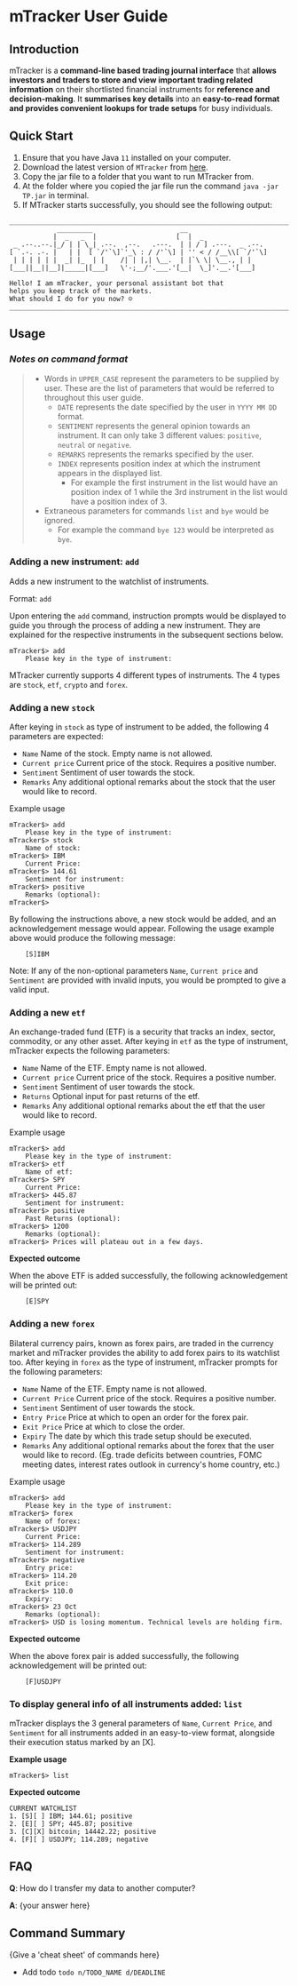 # mTracker User Guide

## Introduction

mTracker is a **command-line based trading journal interface** that **allows 
investors and traders to store and view important trading related information** on their 
shortlisted financial instruments for **reference and decision-making**. It **summarises 
key details** into an **easy-to-read format and provides convenient lookups for trade setups**
for busy individuals.


## Quick Start

1. Ensure that you have Java `11` installed on your computer.
2. Download the latest version of `MTracker` from [here](https://github.com/AY2122S1-CS2113T-T12-1/tp/releases).
3. Copy the jar file to a folder that you want to run MTracker from.
4. At the folder where you copied the jar file run the command `java -jar TP.jar` in terminal.
5. If MTracker starts successfully, you should see the following output:
```
________________________________________________________________________________
            _________                      __
           |  _   _  |                    [  |  _
 _ .--..--.|_/ | | \_| .--.  ,--.   .---.  | | / ] .---.  _ .--.
[ `.-. .-. |   | |  [ `/'`\]`'_\ : / /'`\] | '' < / /__\\[ `/'`\]
 | | | | | |  _| |_  | |    /| | |,| \__.  | |`\ \| \__., | |
[___||__||__]|_____|[___]   \'-;__/'.___.'[__|  \_]'.__.'[___]

Hello! I am mTracker, your personal assistant bot that
helps you keep track of the markets.
What should I do for you now? ☺
________________________________________________________________________________
```

## Usage
### *Notes on command format*
> * Words in `UPPER_CASE` represent the parameters to be supplied by user. These are the list of parameters
>that would be referred to throughout this user guide.
>    * `DATE` represents the date specified by the user in `YYYY MM DD` format.
>    * `SENTIMENT` represents the general opinion towards an instrument. It can only take 3 different values: 
>`positive`, `neutral` or `negative`.
>    * `REMARKS` represents the remarks specified by the user.
>    * `INDEX` represents position index at which the instrument appears in the displayed list.
>      * For example the first instrument in the list would have an position index of 1 while 
>      the 3rd instrument in the list would have a
>position index of 3.
>* Extraneous parameters for commands `list` and `bye` would be ignored.
>    * For example the command `bye 123`
>      would be interpreted as `bye`.

### Adding a new instrument: `add`
Adds a new instrument to the watchlist of instruments. 

Format: `add`

Upon entering the `add` command, instruction prompts would be displayed to guide you through the process of
adding a new instrument. They are explained for the respective instruments in the subsequent sections below.

```
mTracker$> add
	Please key in the type of instrument: 
```

MTracker currently supports 4 different types of instruments.
The 4 types are `stock`, `etf`, `crypto` and `forex`. 

### Adding a new `stock`
After keying in `stock` as type of instrument to be added, the following 4 parameters are expected:
* `Name` Name of the stock. Empty name is not allowed.
* `Current price` Current price of the stock. Requires a positive number.
* `Sentiment` Sentiment of user towards the stock.
* `Remarks` Any additional optional remarks about the stock that the user would like to record.

Example usage
```
mTracker$> add
	Please key in the type of instrument: 
mTracker$> stock
	Name of stock: 
mTracker$> IBM
	Current Price: 
mTracker$> 144.61
	Sentiment for instrument: 
mTracker$> positive
	Remarks (optional): 
mTracker$> 
```

By following the instructions above, a new stock would be added, and an acknowledgement message would appear.
Following the usage example above would produce the following message:
```
	[S]IBM
```

Note: If any of the non-optional parameters `Name`, `Current price` and `Sentiment` are provided with invalid
inputs, you would be prompted to give a valid input.

### Adding a new `etf`
An exchange-traded fund (ETF) is a security that tracks an index, sector, commodity, or any
other asset. After keying in `etf` as the type of instrument, mTracker expects the 
following parameters:
* `Name` Name of the ETF. Empty name is not allowed.
* `Current price` Current price of the stock. Requires a positive number.
* `Sentiment` Sentiment of user towards the stock.
* `Returns` Optional input for past returns of the etf.
* `Remarks` Any additional optional remarks about the etf that the user would like to record.

Example usage
```
mTracker$> add
	Please key in the type of instrument: 
mTracker$> etf
	Name of etf: 
mTracker$> SPY
	Current Price: 
mTracker$> 445.87
	Sentiment for instrument: 
mTracker$> positive
    Past Returns (optional): 
mTracker$> 1200
	Remarks (optional): 
mTracker$> Prices will plateau out in a few days.
```
**Expected outcome**

When the above ETF is added successfully, the following acknowledgement will be printed
out:
```
	[E]SPY
```

### Adding a new `forex`
Bilateral currency pairs, known as forex pairs, are traded in the currency market
and mTracker provides the ability to add forex pairs to its watchlist too.
After keying in `forex` as the type of instrument, mTracker prompts for the
following parameters:
* `Name` Name of the ETF. Empty name is not allowed.
* `Current Price` Current price of the stock. Requires a positive number.
* `Sentiment` Sentiment of user towards the stock.
* `Entry Price` Price at which to open an order for the forex pair.
* `Exit Price` Price at which to close the order.
* `Expiry` The date by which this trade setup should be executed.
* `Remarks` Any additional optional remarks about the forex that the user would like to record.
   (Eg. trade deficits between countries, FOMC meeting dates,
   interest rates outlook in currency's home country, etc.)

Example usage
```
mTracker$> add
	Please key in the type of instrument: 
mTracker$> forex
	Name of forex: 
mTracker$> USDJPY
	Current Price: 
mTracker$> 114.289
	Sentiment for instrument: 
mTracker$> negative
	Entry price: 
mTracker$> 114.20
	Exit price: 
mTracker$> 110.0
	Expiry: 
mTracker$> 23 Oct
	Remarks (optional): 
mTracker$> USD is losing momentum. Technical levels are holding firm.
```
**Expected outcome**

When the above forex pair is added successfully, the following acknowledgement will be printed
out:
```
	[F]USDJPY
```

### To display general info of all instruments added: `list`

mTracker displays the 3 general parameters of `Name`, `Current Price`, 
and `Sentiment` for all instruments added in an easy-to-view format, alongside
their execution status marked by an [X].

**Example usage**

```
mTracker$> list
```

**Expected outcome**

```
CURRENT WATCHLIST
1. [S][ ] IBM; 144.61; positive
2. [E][ ] SPY; 445.87; positive
3. [C][X] bitcoin; 14442.22; positive
4. [F][ ] USDJPY; 114.289; negative
```

## FAQ

**Q**: How do I transfer my data to another computer? 

**A**: {your answer here}

## Command Summary

{Give a 'cheat sheet' of commands here}

* Add todo `todo n/TODO_NAME d/DEADLINE`
